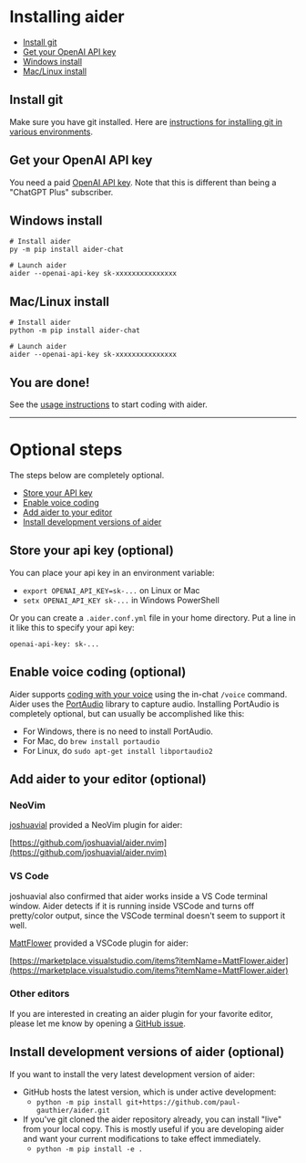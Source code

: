 
# Installing aider

- [Install git](#install-git)
- [Get your OpenAI API key](#get-your-openai-api-key)
- [Windows install](#windows-install)
- [Mac/Linux install](#mac-linux-install)

## Install git

Make sure you have git installed.
Here are
[instructions for installing git in various environments](https://github.com/git-guides/install-git).

## Get your OpenAI API key

You need a paid
[OpenAI API key](https://help.openai.com/en/articles/4936850-where-do-i-find-my-secret-api-key).
Note that this is different than being a "ChatGPT Plus" subscriber.

## Windows install

```
# Install aider
py -m pip install aider-chat

# Launch aider
aider --openai-api-key sk-xxxxxxxxxxxxxxx
```

## Mac/Linux install


```
# Install aider
python -m pip install aider-chat

# Launch aider
aider --openai-api-key sk-xxxxxxxxxxxxxxx
```

## You are done!

See the [usage instructions](/#usage) to start coding with aider.

---

# Optional steps

The steps below are completely optional.

- [Store your API key](#store-your-api-key-optional)
- [Enable voice coding](#enable-voice-coding-optional)
- [Add aider to your editor](#add-aider-to-your-editor-optional)
- [Install development versions of aider](#install-development-versions-of-aider-optional)

## Store your api key (optional)

You can place your api key in an environment variable:

* `export OPENAI_API_KEY=sk-...` on Linux or Mac
* `setx OPENAI_API_KEY sk-...` in Windows PowerShell

Or you can create a `.aider.conf.yml` file in your home directory.
Put a line in it like this to specify your api key:

```
openai-api-key: sk-...
```



## Enable voice coding (optional)

Aider supports [coding with your voice](https://aider.chat/docs/voice.html)
using the in-chat `/voice` command.
Aider uses the [PortAudio](http://www.portaudio.com) library to
capture audio.
Installing PortAudio is completely optional, but can usually be accomplished like this:

- For Windows, there is no need to install PortAudio.
- For Mac, do `brew install portaudio`
- For Linux, do `sudo apt-get install libportaudio2`

## Add aider to your editor (optional)

### NeoVim

[joshuavial](https://github.com/joshuavial) provided a NeoVim plugin for aider:

[https://github.com/joshuavial/aider.nvim](https://github.com/joshuavial/aider.nvim)

### VS Code

joshuavial also confirmed that aider works inside a VS Code terminal window.
Aider detects if it is running inside VSCode and turns off pretty/color output,
since the VSCode terminal doesn't seem to support it well.

[MattFlower](https://github.com/MattFlower) provided a VSCode plugin for aider:

[https://marketplace.visualstudio.com/items?itemName=MattFlower.aider](https://marketplace.visualstudio.com/items?itemName=MattFlower.aider)

### Other editors

If you are interested in creating an aider plugin for your favorite editor,
please let me know by opening a
[GitHub issue](https://github.com/paul-gauthier/aider/issues).


## Install development versions of aider (optional)

If you want to install the very latest development version of aider:

* GitHub hosts the latest version, which is under active development:
  * `python -m pip install git+https://github.com/paul-gauthier/aider.git`
* If you've git cloned the aider repository already, you can install "live" from your local copy. This is mostly useful if you are developing aider and want your current modifications to take effect immediately.
  * `python -m pip install -e .`

